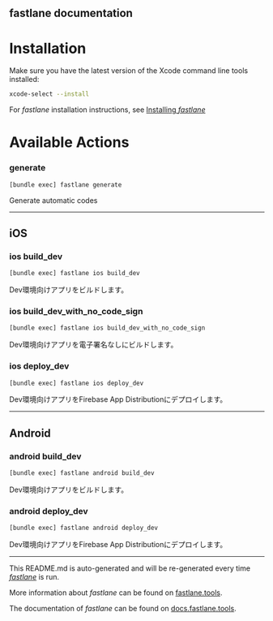 fastlane documentation
----

# Installation

Make sure you have the latest version of the Xcode command line tools installed:

```sh
xcode-select --install
```

For _fastlane_ installation instructions, see [Installing _fastlane_](https://docs.fastlane.tools/#installing-fastlane)

# Available Actions

### generate

```sh
[bundle exec] fastlane generate
```

Generate automatic codes

----


## iOS

### ios build_dev

```sh
[bundle exec] fastlane ios build_dev
```

Dev環境向けアプリをビルドします。

### ios build_dev_with_no_code_sign

```sh
[bundle exec] fastlane ios build_dev_with_no_code_sign
```

Dev環境向けアプリを電子署名なしにビルドします。

### ios deploy_dev

```sh
[bundle exec] fastlane ios deploy_dev
```

Dev環境向けアプリをFirebase App Distributionにデプロイします。

----


## Android

### android build_dev

```sh
[bundle exec] fastlane android build_dev
```

Dev環境向けアプリをビルドします。

### android deploy_dev

```sh
[bundle exec] fastlane android deploy_dev
```

Dev環境向けアプリをFirebase App Distributionにデプロイします。

----

This README.md is auto-generated and will be re-generated every time [_fastlane_](https://fastlane.tools) is run.

More information about _fastlane_ can be found on [fastlane.tools](https://fastlane.tools).

The documentation of _fastlane_ can be found on [docs.fastlane.tools](https://docs.fastlane.tools).
